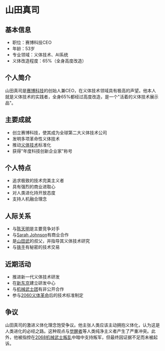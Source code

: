 # 山田真司

## 基本信息
- 职位：赛博科技CEO
- 年龄：53岁
- 专业领域：义体技术、AI系统
- 义体改造程度：65%（全身高度改造）

## 个人简介
山田真司是[赛博科技](/组织/赛博科技.md)的创始人兼CEO，在义体技术领域具有极高的声望。他本人就是义体技术的实践者，全身65%都经过高度改造，是一个"活着的义体技术展示品"。

## 主要成就
- 创立赛博科技，使其成为全球第二大义体技术公司
- 发明多项革命性义体技术
- 推动[义体技术](/科技/义体技术.md)标准化
- 获得"年度科技创新企业家"称号

## 个人特点
- 追求极致的技术完美主义者
- 具有强烈的商业进取心
- 对人类进化持开放态度
- 支持人机融合理念

## 人际关系
- 与[陈天明](/人物/陈天明.md)是主要竞争对手
- 与[Sarah Johnson](/人物/Sarah_Johnson.md)有商业合作
- 是[山田武](/人物/山田武.md)的叔父，并指导其义体技术研究
- 与[铁手](/人物/铁手.md)有秘密的技术交易

## 近期活动
- 推进新一代义体技术研发
- 在[新东京](/城市/新东京.md)建立研发中心
- 与[机械武士团](/组织/机械武士团.md)有非公开合作
- 参与[2060义体革命](/历史/2060义体革命.md)后的技术标准制定

## 争议
山田真司的激进义体化理念饱受争议。他主张人类应该主动拥抱义体化，认为这是人类进化的必经之路。这种观点与[觉醒者](/人物/觉醒者.md)等人类纯净主义者产生了严重冲突。此外，他被指控在[2068机械武士叛乱](/历史/2068机械武士叛乱.md)中暗中支持叛军，但最终因证据不足而未被起诉。
